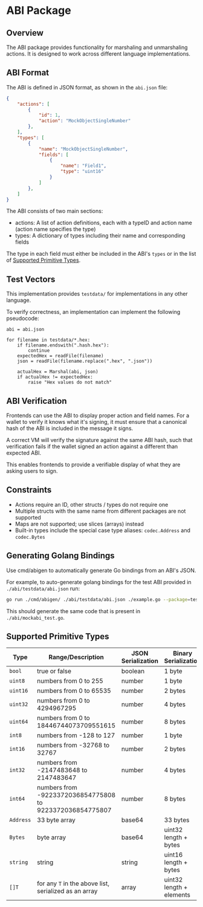 # ABI Package

## Overview
The ABI package provides functionality for marshaling and unmarshaling actions. It is designed to work across different language implementations.

## ABI Format
The ABI is defined in JSON format, as shown in the `abi.json` file:
```json
{
    "actions": [
        {
            "id": 1,
            "action": "MockObjectSingleNumber"
        },
    ],
    "types": [
        {
            "name": "MockObjectSingleNumber",
            "fields": [
                {
                    "name": "Field1",
                    "type": "uint16"
                }
            ]
        },
    ]
}
```

The ABI consists of two main sections:
- actions: A list of action definitions, each with a typeID and action name (action name specifies the type)
- types: A dictionary of types including their name and corresponding fields

The type in each field must either be included in the ABI's `types` or in the list of [Supported Primitive Types](#supported-primitive-types).

## Test Vectors
This implementation provides `testdata/` for implementations in any other language.

To verify correctness, an implementation can implement the following pseudocode:
```
abi = abi.json

for filename in testdata/*.hex:
    if filename.endswith(".hash.hex"):
        continue
    expectedHex = readFile(filename)
    json = readFile(filename.replace(".hex", ".json"))

    actualHex = Marshal(abi, json)
    if actualHex != expectedHex:
        raise "Hex values do not match"

```

## ABI Verification
Frontends can use the ABI to display proper action and field names. For a wallet to verify it knows what it's signing, it must ensure that a canonical hash of the ABI is included in the message it signs.

A correct VM will verify the signature against the same ABI hash, such that verification fails if the wallet signed an action against a different than expected ABI.

This enables frontends to provide a verifiable display of what they are asking users to sign.

## Constraints
- Actions require an ID, other structs / types do not require one
- Multiple structs with the same name from different packages are not supported
- Maps are not supported; use slices (arrays) instead
- Built-in types include the special case type aliases: `codec.Address` and `codec.Bytes`

## Generating Golang Bindings
Use cmd/abigen to automatically generate Go bindings from an ABI's JSON.

For example, to auto-generate golang bindings for the test ABI provided in `./abi/testdata/abi.json` run:

```sh
go run ./cmd/abigen/ ./abi/testdata/abi.json ./example.go --package=testpackage
```

This should generate the same code that is present in `./abi/mockabi_test.go`.

## Supported Primitive Types

| Type     | Range/Description                                        | JSON Serialization | Binary Serialization                  |
|----------|----------------------------------------------------------|--------------------|---------------------------------------|
| `bool`   | true or false                                            | boolean            | 1 byte                                |
| `uint8`  | numbers from 0 to 255                                    | number             | 1 byte                                |
| `uint16` | numbers from 0 to 65535                                  | number             | 2 bytes                               |
| `uint32` | numbers from 0 to 4294967295                             | number             | 4 bytes                               |
| `uint64` | numbers from 0 to 18446744073709551615                   | number             | 8 bytes                               |
| `int8`   | numbers from -128 to 127                                 | number             | 1 byte                                |
| `int16`  | numbers from -32768 to 32767                             | number             | 2 bytes                               |
| `int32`  | numbers from -2147483648 to 2147483647                   | number             | 4 bytes                               |
| `int64`  | numbers from -9223372036854775808 to 9223372036854775807 | number             | 8 bytes                               |
| `Address`| 33 byte array                                            | base64             | 33 bytes                              |
| `Bytes`  | byte array                                               | base64             | uint32 length + bytes                 |
| `string` | string                                                   | string             | uint16 length + bytes                 |
| `[]T`    | for any `T` in the above list, serialized as an array    | array              | uint32 length + elements              |

